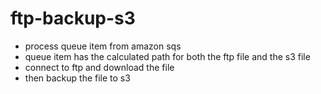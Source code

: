 # ftp-backup-s3

* process queue item from amazon sqs
* queue item has the calculated path for both the ftp file and the s3 file
* connect to ftp and download the file
* then backup the file to s3
